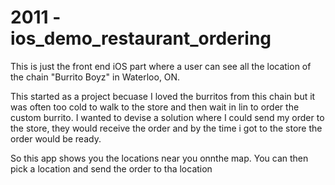 2011 - ios_demo_restaurant_ordering
============================

This is just the front end iOS part where a user can see all the location of the chain "Burrito Boyz" in Waterloo, ON. 

This started as a project becuase I loved the burritos from this chain but it was often too cold to walk to the store and then wait in lin
to order the custom burrito. I wanted to devise a solution where I could send my order to the store, they would receive the order and 
by the time i got to the store the order would be ready.

So this app shows you the locations near you onnthe map.
You can then pick a location and send the order to tha location



